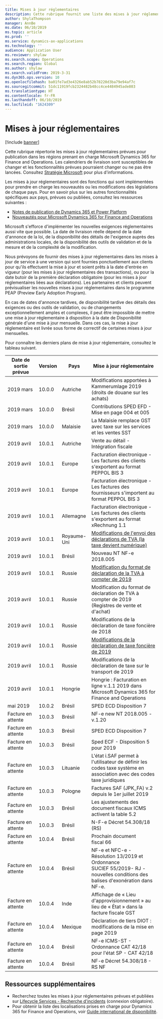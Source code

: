 ```yaml
---
title: Mises à jour réglementaires
description: Cette rubrique fournit une liste des mises à jour réglementaires prévues et publiées pour Microsoft Dynamics 365 for Finance and Operations.
author: ShylaThompson
manager: AnnBe
ms.date: 06/10/2019
ms.topic: article
ms.prod: ''
ms.service: dynamics-ax-applications
ms.technology: ''
audience: Application User
ms.reviewer: shylaw
ms.search.scope: Operations
ms.search.region: Global
ms.author: shylaw
ms.search.validFrom: 2019-3-31
ms.dyn365.ops.version: 10
ms.openlocfilehash: ba01fe7ad3e4326e8ab52b78220d3ba79e94af7c
ms.sourcegitcommit: 51dc11919fcb2324482b48cc4ce4484945ade803
ms.translationtype: HT
ms.contentlocale: fr-FR
ms.lasthandoff: 06/10/2019
ms.locfileid: "1624309"
---
```

# <a name="regulatory-updates"></a>Mises à jour réglementaires

[!include [banner](../includes/banner.md)]

Cette rubrique répertorie les mises à jour réglementaires prévues pour publication dans les régions prenant en charge Microsoft Dynamics 365 for Finance and Operations. Les calendriers de livraison sont susceptibles de changer et les fonctionnalités prévues pourraient changer ou ne pas être lancées. Consultez [Stratégie Microsoft](https://go.microsoft.com/fwlink/p/?linkid=2007332) pour plus d'informations. 

Les mises à jour réglementaires sont des fonctions qui sont implémentées pour prendre en charge les nouveautés ou les modifications des législations de chaque pays. Pour en savoir plus sur les autres fonctionnalités spécifiques aux pays, prévues ou publiées, consultez les ressources suivantes :

- [Notes de publication de Dynamics 365 et Power Platform](https://docs.microsoft.com/business-applications-release-notes/index)
- [Nouveautés pour Microsoft Dynamics 365 for Finance and Operations](../../fin-and-ops/get-started/whats-new-changed.md)

Microsoft s'efforce d'implémenter les nouvelles exigences réglementaires aussi vite que possible. La date de livraison réelle dépend de la date d'annonce de la loi, de la disponibilité des détails de l'exigence auprès des administrations locales, de la disponibilité des outils de validation et de la mesure et de la complexité de la modification. 

Nous prévoyons de fournir des mises à jour réglementaires dans les mises à jour de service à une version qui sont fournies ponctuellement aux clients pour qu'ils effectuent la mise à jour et soient prêts à la date d'entrée en vigueur (pour les mises à jour réglementaires des transactions), ou pour la date butoir de la première déclaration obligatoire (pour les mises à jour réglementaires liées aux déclarations). Les partenaires et clients peuvent prévisualiser les nouvelles mises à jour réglementaires dans le programme PEAP (Preview Early Adoption Program).

En cas de dates d'annonce tardives, de disponibilité tardive des détails des exigences ou des outils de validation, ou de changements exceptionnellement amples et complexes, il peut être impossible de mettre une mise à jour réglementaire à disposition à la date de Disponibilité générale d'une mise à jour mensuelle. Dans ces cas, la mise à jour réglementaire est livrée sous forme de correctif de certaines mises à jour mensuelles.

Pour connaître les derniers plans de mise à jour réglementaire, consultez le tableau suivant. 

|Date de sortie prévue|Version|Pays|Mise à jour réglementaire|
|--------------------|---------------|-------|-------|
|      2019 mars          |   10.0.0      | Autriche      |   Modifications apportées à Kammerumlage 2019 (droits de douane sur les achats)    |
|      2019 mars          |   10.0.0      |   Brésil    |     Contributions SPED EFD - Mise en page 004 et 005  |
|      2019 mars          |   10.0.0      |    Malaisie     |La Malaisie remplace GST avec taxe sur les services et les ventes SST        |
|      2019 avril          |   10.0.1      |    Autriche     |Vente au détail - Intégration fiscale         |
|      2019 avril          |   10.0.1      |    Europe     |Facturation électronique - Les factures des clients s'exportent au format PEPPOL BIS 3         |
|      2019 avril          |   10.0.1      |    Europe     |Facturation électronique - Les factures des fournisseurs s'importent au format PEPPOL BIS 3         |
|      2019 avril          |   10.0.1      |   Allemagne     |Facturation électronique - Les factures des clients s'exportent au format xRechnung 1.1         |
|      2019 avril          |   10.0.1      |    Royaume-Uni     |[Modifications de l'envoi des déclarations de TVA (la taxe devient numérique)](emea-gbr-mtd-vat-integration.md)    |    
|      2019 avril          |   10.0.1      |    Brésil     |Nouveau NT NF-e 2018.005         |
|      2019 avril          |   10.0.1      |    Russie     |[Modification du format de déclaration de la TVA à compter de 2019](rus-VAT-declaration.md) |
|      2019 avril          |   10.0.1      |    Russie     |Modification du format de déclaration de TVA à compter de 2019 (Registres de vente et d'achat) |
|      2019 avril          |   10.0.1      |    Russie     |Modifications de la déclaration de taxe foncière de 2018 |
|      2019 avril          |   10.0.1      |    Russie     |[Modifications de la déclaration de taxe foncière de 2019](rus-assessed-tax-declaration.md)|
|      2019 avril          |   10.0.1      |    Russie     |Modifications de la déclaration de taxe sur le transport de 2019  |
|      2019 avril            |   10.0.1      | Hongrie      |  Hongrie : Facturation en ligne v.1.1 2019 dans Microsoft Dynamics 365 for Finance and Operations  |
|      mai 2019            |   10.0.2      | Brésil      |   SPED ECD Disposition 7   |
|      Facture en attente            |   10.0.3      | Brésil      |   NF-e new NT 2018.005 - v.1.20   |
|      Facture en attente            |   10.0.3      | Brésil      |   SPED ECD Disposition 7   |
|      Facture en attente            |   10.0.3      | Brésil      |   Sped ECF - Disposition 5 pour 2019   |
|      Facture en attente            |   10.0.3      | Lituanie    |   L'état i.SAF permet à l'utilisateur de définir les codes taxe système en association avec des codes taxe juridiques    |
|      Facture en attente            |   10.0.3      | Pologne     |   Factures SAF (JPK_FA) v.2 depuis le 1er juillet 2019  |
|      Facture en attente            |   10.0.3      | Brésil   |   Les ajustements des document fiscaux ICMS activent la table 5.2   |
|      Facture en attente            |   10.0.3      | Brésil    |   N-F-e Décret 54.308/18 (RS)   |
  | Facture en attente            |   10.0.4      | Brésil    |   Prochain document fiscal 66   |
   | Facture en attente            |   10.0.4      | Brésil    |   NF-e et NFC-e - Résolution 13/2019 et Ordonnance SUCIEF 55/2019- RJ - nouvelles conditions des balises d'exonération dans NF-e.   |
   | Facture en attente            |   10.0.4      | Inde   |   Affichage de « Lieu d'approvisionnement » au lieu de « État » dans la facture fiscale GST  |
   | Facture en attente            |   10.0.4      | Mexique   |  Déclaration de tiers DIOT : modifications de la mise en page 2019   |
   | Facture en attente            |   10.0.4      | Brésil    |   NF-e ICMS-ST - Ordonnance CAT 42/18 pour l'état SP - CAT 42/18
   | Facture en attente            |   10.0.4      | Brésil    |   NF-e Décret 54.308/18 - RS NF   |
   


## <a name="additional-resources"></a>Ressources supplémentaires
- Recherchez toutes les mises à jour réglementaires prévues et publiées sur [Lifecycle Services - Recherche d'incidents](https://lcs.dynamics.com/Logon/Index) (connexion obligatoire).
- Pour obtenir la liste des localisations prises en charge pour Dynamics 365 for Finance and Operations, voir [Guide international de disponibilité](https://aka.ms/dynamics_365_international_availability_deck).

